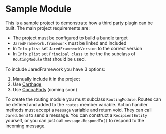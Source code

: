 # Sample Module

This is a sample project to demonstrate how a third party plugin can be built. The main project requirements are:

* The project must be configured to build a bundle target
* `JaredFramework.framework` must be linked and included
* In `Info.plist` set `JaredFrameworkVersion` to the correct version
* In `Info.plist` set `Principal class` to be the the subclass of `RoutingModule` that should be used.

To include JaredFramework you have 3 options:
1. Manually include it in the project
2. Use [Carthage](https://github.com/Carthage/Carthage)
3. Use [CocoaPods](https://cocoapods.org) (coming soon)

To create the routing module you must subclass `RoutingModule`. Routes can be defined and added to the `routes` member variable. Action handler methods must accept a `Message` variable and return void. They can call `Jared.Send` to send a message. You can construct a `RecipientEntity` yourself, or you can just call `message.RespondTo()` to respond to the incoming message.